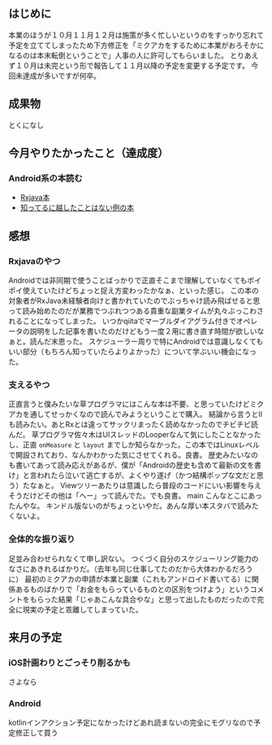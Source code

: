 ## はじめに
本業のほうが１０月１１月１２月は施策が多く忙しいというのをすっかり忘れて予定を立ててしまったため下方修正を「ミクアカをするために本業がおろそかになるのは本末転倒ということで」人事の人に許可してもらいました。
とりあえず１０月は未完という形で報告して１１月以降の予定を変更する予定です。
今回未達成が多いですが何卒。


## 成果物

とくになし

## 今月やりたかったこと（達成度）

### Android系の本読む
- [Rxjava本](https://www.amazon.co.jp/gp/product/B06XGYSHCN/ref=oh_aui_d_detailpage_o08_?ie=UTF8&psc=1)
- [知ってるに越したことはない例の本](https://www.amazon.co.jp/gp/product/4774187593/ref=oh_aui_detailpage_o00_s00?ie=UTF8&psc=1)


## 感想

### Rxjavaのやつ
Androidでは非同期で使うことばっかりで正直そこまで理解していなくてもポイポイ使えていたけどちょっと捉え方変わったかなぁ、といった感じ。
この本の対象者がRxJava未経験者向けと書かれていたのでぶっちゃけ読み飛ばせると思って読み始めたのだが業務でつぶれつつある貴重な副業タイムが丸々ぶっこわされることになってしまった。
いつかqiitaでマーブルダイアグラム付きでオペレータの説明をした記事を書いたのだけどもう一度２用に書き直す時間が欲しいなぁと。読んだ末思った。
スケジューラー周りで特にAndroidでは意識しなくてもいい部分（もちろん知っていたらよりよかった）について学ぶいい機会になった。

### 支えるやつ
正直言うと僕みたいな草プログラマにはこんな本は不要、と思っていたけどミクアカを通してせっかくなので読んでみようということで購入。
結論から言うとⅡも読みたい。あとRxとは違ってサックリまったく読めなかったのでチビチビ読んだ。
草プログラマ佐々木はUIスレッドのLooperなんて気にしたことなかったし、正直 `onMeasure` と `layout` までしか知らなかった。この本ではLinuxレベルで開設されており、なんかわかった気にさせてくれる。良書。
歴史みたいなのも書いてあって読み応えがあるが、僕が「Androidの歴史も含めて最新の文を書け」と言われたら泣いて逃亡するが、よくやり遂げ（かつ結構ポップな文だと思う）たなぁと。
Viewツリーあたりは意識したら普段のコードにいい影響を与えそうだけどその他は「へー」って読んでた。でも良書。
main こんなとこにあったんやな。
キンドル版ないのがちょっといやだ。あんな厚い本スタバで読みたくないよ。

### 全体的な振り返り

足並み合わせられなくて申し訳ない。
つくづく自分のスケジューリング能力のなさにあきれるばかりだ。（去年も同じ仕事してたのだから大体わかるだろうに）
最初のミクアカの申請が本業と副業（これもアンドロイド書いてる）に関係あるものばかりで「お金をもらっているものとの区別をつけよう」というコメントをもらった結果「じゃあこんな具合やな」と思って出したものだったので完全に現実の予定と乖離してしまっていた。


## 来月の予定

### iOS計画わりとごっそり削るかも
さよなら

### Android
kotlinインアクション予定になかったけどあれ読まないの完全にモグリなので予定修正して買う

